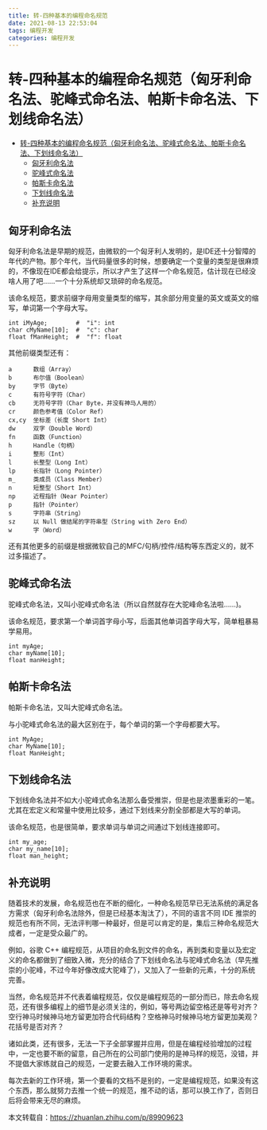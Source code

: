 ```yaml
---
title: 转-四种基本的编程命名规范
date: 2021-08-13 22:53:04
tags: 编程开发
categories: 编程开发
---
```


# 转-四种基本的编程命名规范（匈牙利命名法、驼峰式命名法、帕斯卡命名法、下划线命名法）

<!-- TOC -->

- [转-四种基本的编程命名规范（匈牙利命名法、驼峰式命名法、帕斯卡命名法、下划线命名法）](#转-四种基本的编程命名规范匈牙利命名法驼峰式命名法帕斯卡命名法下划线命名法)
	- [匈牙利命名法](#匈牙利命名法)
	- [驼峰式命名法](#驼峰式命名法)
	- [帕斯卡命名法](#帕斯卡命名法)
	- [下划线命名法](#下划线命名法)
	- [补充说明](#补充说明)

<!-- /TOC -->

## 匈牙利命名法

匈牙利命名法是早期的规范，由微软的一个匈牙利人发明的，是IDE还十分智障的年代的产物。那个年代，当代码量很多的时候，想要确定一个变量的类型是很麻烦的，不像现在IDE都会给提示，所以才产生了这样一个命名规范，估计现在已经没啥人用了吧……一个十分系统却又琐碎的命名规范。

该命名规范，要求前缀字母用变量类型的缩写，其余部分用变量的英文或英文的缩写，单词第一个字母大写。

```
int iMyAge;        #  "i": int
char cMyName[10];  #  "c": char
float fManHeight;  #  "f": float
```

其他前缀类型还有：

```
a      数组（Array）
b      布尔值（Boolean）
by     字节（Byte）
c      有符号字符（Char）
cb     无符号字符（Char Byte，并没有神马人用的）
cr     颜色参考值（Color Ref）
cx,cy  坐标差（长度 Short Int）
dw     双字（Double Word）
fn     函数（Function）
h      Handle（句柄）
i      整形（Int）
l      长整型（Long Int）
lp     长指针（Long Pointer）
m_     类成员（Class Member）
n      短整型（Short Int）
np     近程指针（Near Pointer）
p      指针（Pointer）
s      字符串（String）
sz     以 Null 做结尾的字符串型（String with Zero End）
w      字（Word）
```

还有其他更多的前缀是根据微软自己的MFC/句柄/控件/结构等东西定义的，就不过多描述了。

## 驼峰式命名法

驼峰式命名法，又叫小驼峰式命名法（所以自然就存在大驼峰命名法啦……)。

该命名规范，要求第一个单词首字母小写，后面其他单词首字母大写，简单粗暴易学易用。

```
int myAge;
char myName[10];
float manHeight;
```

## 帕斯卡命名法

帕斯卡命名法，又叫大驼峰式命名法。

与小驼峰式命名法的最大区别在于，每个单词的第一个字母都要大写。

```
int MyAge;
char MyName[10];
float ManHeight;
```

## 下划线命名法

下划线命名法并不如大小驼峰式命名法那么备受推崇，但是也是浓墨重彩的一笔。尤其在宏定义和常量中使用比较多，通过下划线来分割全部都是大写的单词。

该命名规范，也是很简单，要求单词与单词之间通过下划线连接即可。

```
int my_age;
char my_name[10];
float man_height;
```

## 补充说明

随着技术的发展，命名规范也在不断的细化，一种命名规范早已无法系统的满足各方需求（匈牙利命名法除外，但是已经基本淘汰了），不同的语言不同 IDE 推崇的规范也有所不同，无法评判哪一种最好，但是可以肯定的是，集后三种命名规范大成者，一定是受众最广的。

例如，谷歌 C++ 编程规范，从项目的命名到文件的命名，再到类和变量以及宏定义的命名都做到了细致入微，充分的结合了下划线命名法与驼峰式命名法（早先推崇的小驼峰，不过今年好像改成大驼峰了），又加入了一些新的元素，十分的系统完善。

当然，命名规范并不代表着编程规范，仅仅是编程规范的一部分而已，除去命名规范，还有很多编程上的细节是必须关注的，例如，等号两边留空格还是等号对齐？空行神马时候神马地方留更加符合代码结构？空格神马时候神马地方留更加美观？花括号是否对齐？

诸如此类，还有很多，无法一下子全部掌握并应用，但是在编程经验增加的过程中，一定也要不断的留意，自己所在的公司部门使用的是神马样的规范，没错，并不提倡大家练就自己的规范，一定要去融入工作环境的需求。

每次去新的工作环境，第一个要看的文档不是别的，一定是编程规范，如果没有这个东西，那么就努力去推一个统一的规范，推不动的话，那可以换工作了，否则日后将会带来无尽的麻烦。

本文转载自：https://zhuanlan.zhihu.com/p/89909623